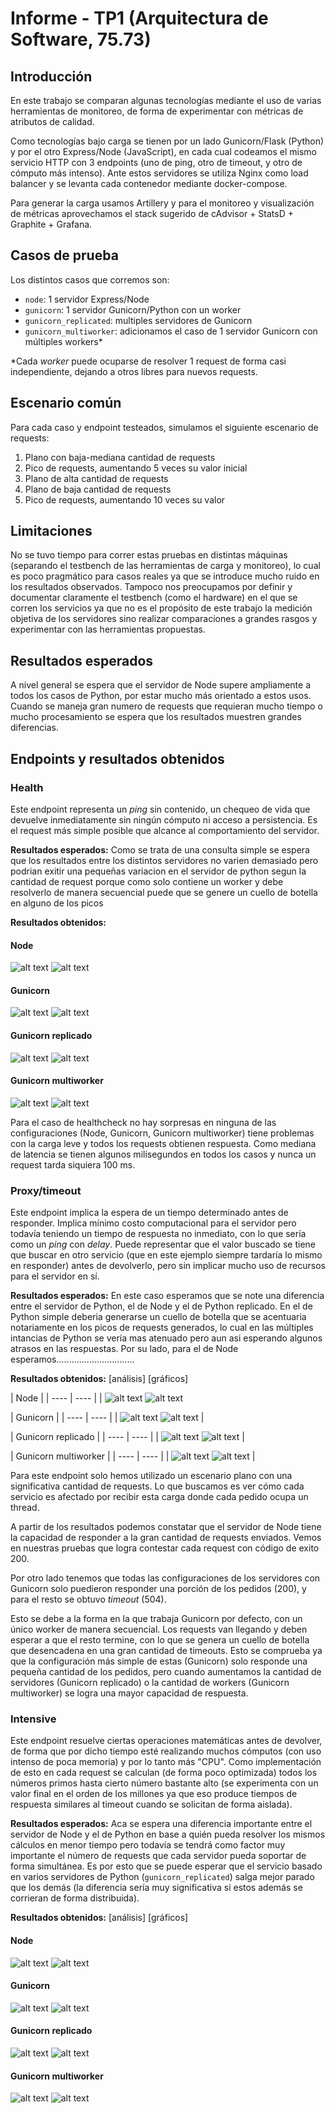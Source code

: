 # Informe - TP1 (Arquitectura de Software, 75.73)


## Introducción
En este trabajo se comparan algunas tecnologías mediante el uso de varias herramientas de monitoreo, de forma de experimentar con métricas de atributos de calidad.

Como tecnologías bajo carga se tienen por un lado Gunicorn/Flask (Python) y por el otro Express/Node (JavaScript), en cada cual codeamos el mismo servicio HTTP con 3 endpoints (uno de ping, otro de timeout, y otro de cómputo más intenso). Ante estos servidores se utiliza Nginx como load balancer y se levanta cada contenedor mediante docker-compose.

Para generar la carga usamos Artillery y para el monitoreo y visualización de métricas aprovechamos el stack sugerido de cAdvisor + StatsD + Graphite + Grafana.


## Casos de prueba
Los distintos casos que corremos son:

* `node`: 1 servidor Express/Node
* `gunicorn`: 1 servidor Gunicorn/Python con un worker
* `gunicorn_replicated`: multiples servidores de Gunicorn
* `gunicorn_multiworker`: adicionamos el caso de 1 servidor Gunicorn con múltiples workers*

\*Cada *worker* puede ocuparse de resolver 1 request de forma casi independiente, dejando a otros libres para nuevos requests.


## Escenario común
Para cada caso y endpoint testeados, simulamos el siguiente escenario de requests:

1. Plano con baja-mediana cantidad de requests
1. Pico de requests, aumentando 5 veces su valor inicial
1. Plano de alta cantidad de requests
1. Plano de baja cantidad de requests
1. Pico de requests, aumentando 10 veces su valor


## Limitaciones
No se tuvo tiempo para correr estas pruebas en distintas máquinas (separando el testbench de las herramientas de carga y monitoreo), lo cual es poco pragmático para casos reales ya que se introduce mucho ruido en los resultados observados. Tampoco nos preocupamos por definir y documentar claramente el testbench (como el hardware) en el que se corren los servicios ya que no es el propósito de este trabajo la medición objetiva de los servidores sino realizar comparaciones a grandes rasgos y experimentar con las herramientas propuestas.


## Resultados esperados
A nivel general se espera que el servidor de Node supere ampliamente a todos los casos de Python, por estar mucho más orientado a estos usos. Cuando se maneja gran numero de requests que requieran mucho tiempo o mucho procesamiento se espera que los resultados muestren grandes diferencias.


## Endpoints y resultados obtenidos

### Health
Este endpoint representa un *ping* sin contenido, un chequeo de vida que devuelve inmediatamente sin ningún cómputo ni acceso a persistencia. Es el request más simple posible que alcance al comportamiento del servidor.

**Resultados esperados:**
Como se trata de una consulta simple se espera que los resultados entre los distintos servidores no varien demasiado pero podrian exitir una pequeñas variacion en el servidor de python segun la cantidad de request porque como solo contiene un worker y debe resolverlo de manera secuencial puede que se genere un cuello de botella en alguno de los picos

**Resultados obtenidos:**

#### Node
![alt text][health-node-graph]
![alt text][health-node-summary]

#### Gunicorn
![alt text][health-gunicorn-graph]
![alt text][health-gunicorn-summary]

#### Gunicorn replicado
![alt text][health-gunicorn-rep-graph]
![alt text][health-gunicorn-rep-summary]

#### Gunicorn multiworker
![alt text][health-gunicorn-mw-graph]
![alt text][health-gunicorn-mw-summary]

Para el caso de healthcheck no hay sorpresas en ninguna de las configuraciones (Node, Gunicorn, Gunicorn multiworker) tiene problemas con la carga leve y todos los requests obtienen respuesta. Como mediana de latencia se tienen algunos milisegundos en todos los casos y nunca un request tarda siquiera 100 ms.


### Proxy/timeout
Este endpoint implica la espera de un tiempo determinado antes de responder. Implica mínimo costo computacional para el servidor pero todavía teniendo un tiempo de respuesta no inmediato, con lo que sería como un *ping* con *delay*. Puede representar que el valor buscado se tiene que buscar en otro servicio (que en este ejemplo siempre tardaría lo mismo en responder) antes de devolverlo, pero sin implicar mucho uso de recursos para el servidor en sí.

**Resultados esperados:**
En este caso esperamos que se note una diferencia entre el servidor de Python, el de Node y el de Python replicado. En el de Python simple deberia generarse un cuello de botella que se acentuaria notariamente en los picos de requests generados, lo cual en las múltiples intancias de Python se vería mas atenuado pero aun asi esperando algunos atrasos en las respuestas. Por su lado, para el de Node esperamos...............................

**Resultados obtenidos:** [análisis] [gráficos]

| Node |
| ---- | ---- |
| ![alt text][proxy-node-graph] ![alt text][proxy-node-summary]

| Gunicorn |
| ---- | ---- |
| ![alt text][proxy-gunicorn-graph] ![alt text][proxy-gunicorn-summary] |

| Gunicorn replicado |
| ---- | ---- |
| ![alt text][proxy-gunicorn-rep-graph] ![alt text][proxy-gunicorn-rep-summary] |

| Gunicorn multiworker |
| ---- | ---- |
| ![alt text][proxy-gunicorn-mw-graph] ![alt text][proxy-gunicorn-mw-summary] |

Para este endpoint solo hemos utilizado un escenario plano con una significativa cantidad de requests. Lo que buscamos es ver cómo cada servicio es afectado por recibir esta carga donde cada pedido ocupa un thread.

A partir de los resultados podemos constatar que el servidor de Node tiene la capacidad de responder a la gran cantidad de requests enviados. Vemos en nuestras pruebas que logra contestar cada request con código de exito 200.

Por otro lado tenemos que todas las configuraciones de los servidores con Gunicorn solo puedieron responder una porción de los pedidos (200), y para el resto se obtuvo *timeout* (504).

Esto se debe a la forma en la que trabaja Gunicorn por defecto, con un único worker de manera secuencial. Los requests van llegando y deben esperar a que el resto termine, con lo que se genera un cuello de botella que desencadena en una gran cantidad de timeouts. Esto se comprueba ya que la configuración más simple de estas (Gunicorn) solo responde una pequeña cantidad de los pedidos, pero cuando aumentamos la cantidad de servidores (Gunicorn replicado) o la cantidad de workers (Gunicorn multiworker) se logra una mayor capacidad de respuesta.




### Intensive
Este endpoint resuelve ciertas operaciones matemáticas antes de devolver, de forma que por dicho tiempo esté realizando muchos cómputos (con uso intenso de poca memoria) y por lo tanto más "CPU". Como implementación de esto en cada request se calculan (de forma poco optimizada) todos los números primos hasta cierto número bastante alto (se experimenta con un valor final en el orden de los millones ya que eso produce tiempos de respuesta similares al timeout cuando se solicitan de forma aislada).

**Resultados esperados:**
Aca se espera una diferencia importante entre el servidor de Node y el de Python en base a quién pueda resolver los mismos cálculos en menor tiempo pero todavía se tendrá como factor muy importante el número de requests que cada servidor pueda soportar de forma simultánea. Es por esto que se puede esperar que el servicio basado en varios servidores de Python (`gunicorn_replicated`) salga mejor parado que los demás (la diferencia sería muy significativa si estos además se corrieran de forma distribuida).

**Resultados obtenidos:** [análisis] [gráficos]

#### Node
![alt text][intensive-node-graph]
![alt text][intensive-node-summary]

#### Gunicorn
![alt text][intensive-gunicorn-graph]
![alt text][intensive-gunicorn-summary]

#### Gunicorn replicado
![alt text][intensive-gunicorn-rep-graph]
![alt text][intensive-gunicorn-rep-summary]

#### Gunicorn multiworker
![alt text][intensive-gunicorn-mw-graph]
![alt text][intensive-gunicorn-mw-summary]






[health-node-graph]: images/node_health.png "health-node-graph"
[health-node-summary]: images/node_health_summary.png "health-node-summary"
[health-gunicorn-graph]: images/gunicorn_health.png "health-gunicorn-graph"
[health-gunicorn-summary]: images/gunicorn_health_summary.png "health-gunicorn-summary"
[health-gunicorn-rep-graph]: images/gunicorn_replicated_health.png "health-gunicorn-rep-graph"
[health-gunicorn-rep-summary]: images/gunicorn_replicated_health_summary.png "health-gunicorn-rep-summary"
[health-gunicorn-mw-graph]: images/gunicorn_multiworker_health.png "health-gunicorn-mw-graph"
[health-gunicorn-mw-summary]: images/gunicorn_multiworker_health_summary.png "health-gunicorn-mw-summary"

[proxy-node-graph]: images/node_proxy.png "proxy-node-graph"
[proxy-node-summary]: images/node_proxy_summary.png "proxy-node-summary"
[proxy-gunicorn-graph]: images/gunicorn_proxy.png "proxy-gunicorn-graph"
[proxy-gunicorn-summary]: images/gunicorn_proxy_summary.png "proxy-gunicorn-summary"
[proxy-gunicorn-rep-graph]: images/gunicorn_replicated_proxy.png "proxy-gunicorn-rep-graph"
[proxy-gunicorn-rep-summary]: images/gunicorn_replicated_proxy_summary.png "proxy-gunicorn-rep-summary"
[proxy-gunicorn-mw-graph]: images/gunicorn_multiworker_proxy.png "proxy-gunicorn-mw-graph"
[proxy-gunicorn-mw-summary]: images/gunicorn_multiworker_proxy_summary.png "proxy-gunicorn-mw-summary"

[intensive-node-graph]: images/node_intensive.png "intensive-node-graph"
[intensive-node-summary]: images/node_intensive_summary.png "intensive-node-summary"
[intensive-gunicorn-graph]: images/gunicorn_intensive.png "intensive-gunicorn-graph"
[intensive-gunicorn-summary]: images/gunicorn_intensive_summary.png "intensive-gunicorn-summary"
[intensive-gunicorn-rep-graph]: images/gunicorn_replicated_intensive.png "intensive-gunicorn-rep-graph"
[intensive-gunicorn-rep-summary]: images/gunicorn_replicated_intensive_summary.png "intensive-gunicorn-rep-summary"
[intensive-gunicorn-mw-graph]: images/gunicorn_multiworker_intensive.png "intensive-gunicorn-mw-graph"
[intensive-gunicorn-mw-summary]: images/gunicorn_multiworker_intensive_summary.png "intensive-gunicorn-mw-summary"
